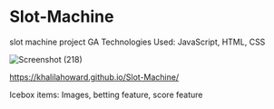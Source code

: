 # Slot-Machine
slot machine project GA
Technologies Used: JavaScript, HTML, CSS


![Screenshot (218)](https://user-images.githubusercontent.com/95941172/146535930-f664e637-79b0-4da5-8697-8e8298f8942c.png)


https://khalilahoward.github.io/Slot-Machine/

Icebox items: Images, betting feature, score feature
